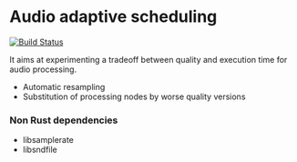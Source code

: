 Audio adaptive scheduling
=========================

[![Build Status](https://travis-ci.org/programLyrique/audio-adaptive-scheduling.svg?branch=master)](https://travis-ci.org/programLyrique/audio-adaptive-scheduling)


It aims at experimenting a tradeoff between quality and execution time for audio processing.

- Automatic resampling
- Substitution of processing nodes by worse quality versions


### Non Rust dependencies

- libsamplerate
- libsndfile
